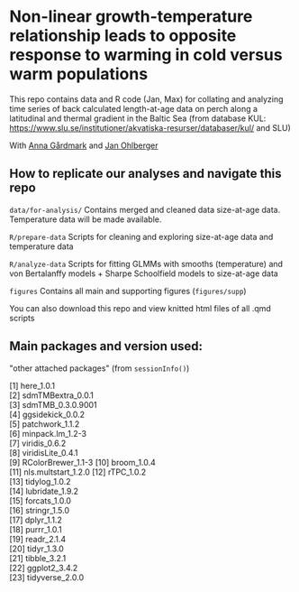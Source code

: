 # Non-linear growth-temperature relationship leads to opposite response to warming in cold versus warm populations

This repo contains data and R code (Jan, Max) for collating and analyzing time series of back calculated length-at-age data on perch along a latitudinal and thermal gradient in the Baltic Sea (from database KUL: https://www.slu.se/institutioner/akvatiska-resurser/databaser/kul/ and SLU)

With [Anna Gårdmark](https://internt.slu.se/en/cv-originals/anna-gardmark/) and [Jan Ohlberger](http://janohlberger.com/Homepage/)

## How to replicate our analyses and navigate this repo

`data/for-analysis/` Contains merged and cleaned data size-at-age data. Temperature data will be made available.

`R/prepare-data` Scripts for cleaning and exploring size-at-age data and temperature data

`R/analyze-data` Scripts for fitting GLMMs with smooths (temperature) and von Bertalanffy models + Sharpe Schoolfield models to size-at-age data

`figures` Contains all main and supporting figures (`figures/supp`)

You can also download this repo and view knitted html files of all .qmd
scripts

## Main packages and version used:
"other attached packages" (from `sessionInfo()`)

[1] here_1.0.1         
[2] sdmTMBextra_0.0.1  
[3] sdmTMB_0.3.0.9001  
[4] ggsidekick_0.0.2   
[5] patchwork_1.1.2    
[6] minpack.lm_1.2-3   
[7] viridis_0.6.2      
[8] viridisLite_0.4.1  
[9] RColorBrewer_1.1-3 
[10] broom_1.0.4        
[11] nls.multstart_1.2.0
[12] rTPC_1.0.2         
[13] tidylog_1.0.2      
[14] lubridate_1.9.2    
[15] forcats_1.0.0      
[16] stringr_1.5.0      
[17] dplyr_1.1.2        
[18] purrr_1.0.1        
[19] readr_2.1.4        
[20] tidyr_1.3.0        
[21] tibble_3.2.1       
[22] ggplot2_3.4.2      
[23] tidyverse_2.0.0  
